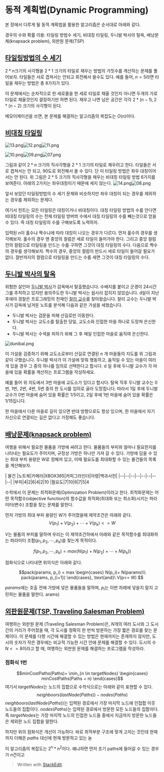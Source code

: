 #  동적 계획법(Dynamic Programming)

본 장에서 다루게 될 동적 계획법을 활용한 알고리즘은 순서대로 아래와 같다.

경우의 수와 확률 이용: 타일링 방법수 세기, 비대칭 타일링, 두니발 박사의 탈옥, 배낭문제(knapsack problem), 외판원 문제(TSP)


## [타일링방법의 수 세기](https://algospot.com/judge/problem/read/TILING2)

$2*n$크기의 사각형을 $2*1$ 크기의 타일로 채우는 방법의 가짓수를 계산하는 문제를 풀어보자. 타일들은 서로 겹쳐서는 안되고 회전해서 쓸수도 있다. 예를 들어, $n=5$라면 타일을 채우는 방법은 총 8가지가 있다. 

이 문제에서는 순차적으로 한 세로줄을 한 세로 타일로 채울 것인지 아니면 두개의 가로 타일로 채울것인지 결정하기만 하면 된다. 채우고 나면 남은 공간은 각각 $2*(n-1), 2*(n-2)$ 크기의 사각형이 된다. 

메모이제이션을 쓰면, 본 문제를 해결하는 알고리즘의 복잡도는 $O(n)$이다.

## [비대칭 타일링](https://algospot.com/judge/problem/read/ASYMTILING)

![13.png](http://algospot.com/media/judge-attachments/99b44b86e82ea246a21867a6970aedfb/13.png)![12.png](http://algospot.com/media/judge-attachments/eabd9fdeb757541289354b1dde1357f0/12.png)![11.png](http://algospot.com/media/judge-attachments/56f26d8f5217e108489083aa594fca16/11.png)

![10.png](http://algospot.com/media/judge-attachments/b60ba1f71aaa61dde733d5088c75b82b/10.png)![09.png](http://algospot.com/media/judge-attachments/03beebe7a6a34a588d0742a71e6d63e4/09.png)![07.png](http://algospot.com/media/judge-attachments/71701ba4f30e767b1894c86b216a5daa/07.png)

그림과 같이 $2 * n$ 크기의 직사각형을 2 * 1 크기의 타일로 채우려고  한다. 타일들은 서로 겹쳐서는 안 되고, 90도로 회전해서 쓸 수 있다. 단 이 타일링 방법은 좌우 대칭이어서는 안 된다. 위 그림은 2 * 5 크기의 직사각형을 채우는 비대칭 타일링 방법 6가지를 보여준다. 아래의  2가지는 좌우대칭이기 때문에 세지 않는다.
![14.png](http://algospot.com/media/judge-attachments/25c64a7a37ecfc8c5b2691d24c237510/14.png)![08.png](http://algospot.com/media/judge-attachments/c9dec0372bcc0b198a30305af57364fa/08.png)

앞서 보았던 타일링방법의 수 세기 문제와 비슷하지만 좌우 대칭이 되는 경우를 제외하는 경우를 제외하는 문제다. 

여기서 힌트는 모든 타일링은 대칭이거나 비대칭이다. 대칭 타일링 방법의 수를 안다면 비대칭 타일링의 수는 전체 타일링 방버븨 수에서 대칭 타일링의 수를 빼는것으로 얻을 수 있다. 즉 대칭 타일링의 수를 구해보도록 노력하자. 

입력된 $n$이 홀수냐 짝수냐에 따라 대칭이 나오는 경우가 다르다. 
먼저 홀수의 경우를 생각해보자. 홀수의 경우 맨 중앙의 컬럼은 세로 타일이 들어가야 한다. 그리고 중앙 컬럼 전의 컬럼으로 타일링을 만드는 수를 구하면 그것이 대칭 타일링의 수다. 
다음으로 짝수의 경우를 생각해보자. 짝수의 경우, 중앙의 컬럼이 반드시 세로 타일이 들어갈 필요가 없다. 절반까지의 컬럼으로 타일링을 만드는 수를 세면 그것이 대칭 타일링의 수다. 

## [두니발 박사의 탈옥](https://algospot.com/judge/problem/read/NUMB3RS)

위험한 살인마  [두니발 박사](http://ko.wikipedia.org/wiki/%ED%95%9C%EB%8B%88%EB%B0%9C_%EB%A0%89%ED%84%B0)가 감옥에서 탈출했습니다. 수배지를 붙이고 군경이 24시간 그를 추적하고 있지만 용의주도한 두니발 박사는 쉽사리 잡히지 않았습니다. d일이 지난 후에야 경찰은 프로그래밍의 천재인  [찰리 교수](http://ko.wikipedia.org/wiki/%EB%84%98%EB%B2%84%EC%8A%A4_(%EB%93%9C%EB%9D%BC%EB%A7%88))를 찾아왔습니다. 찰리 교수는 두니발 박사가 감옥에 남겨둔 노트를 분석해 다음과 같은 가설을 세웠습니다.

-   두니발 박사는 검문을 피해 산길로만 이동한다.
-   두니발 박사는 교도소를 탈출한 당일, 교도소와 인접한 마을 하나로 도망쳐 은신한다.
-   두니발 박사는 수색을 피하기 위해 그 후 매일 인접한 마을로 움직여 은신한다.

![dunibal.png](http://algospot.com/media/judge-attachments/298903b8a37b6938ae6915ce1cab80fd/dunibal.png)

이 가설을 검증하기 위해 교도소로부터 산길로 연결된 n 개 마을들의 지도를 위 그림과 같이 구했습니다. 두니발 박사가 이 가설에 맞춰 행동하고, 움직일 수 있는 마을이 여러 개 있을 경우 그 중의 하나를 임의로 선택한다고 합시다. d 일 후에 두니발 교수가 각 마을에 있을 확률을 계산하는 프로그램을 작성하세요.

예를 들어 위 지도에서 3번 마을에 교도소가 있다고 합시다. 탈옥 직후 두니발 교수는 0번, 1번, 2번, 4번, 5번 중의 한 도시를 임의로 골라 도망칩니다. 따라서 1일 후에 두니발 교수가 0번 마을에 숨어 있을 확률은 1/5이고, 2일 후에 1번 마을에 숨어 있을 확률은 1/15입니다.

한 마을에서 다른 마을로 길이 있으면 반대 방향으로도 항상 있으며, 한 마을에서 자기 자신으로 연결되는 길은 없다고 가정해도 좋습니다.

## [배낭문제(knapsack problem)](https://algospot.com/judge/problem/read/PACKING)

여행을 위해서 필요한 물품을 가방에 싸려고 한다. 물품들의 부피와 얼마나 필요한지를 나타내는 필요도가 주어지며, 규정상 가방은 하나만 가져 갈 수 있다. 가방에 담을 수 있는 최대 부피 용량은 W로 정해져 있고, 이때 필요도를 최대화할 수 있는 물건들의 목록을 계산해보자. 

| 물건 |노트북|카메라|XBOX365|커피그라인더|아령|백과사전|
|--|--|--|--|--|--|--|--|
|부피|4|2|6|4|2|10
|필요도|7|10|6|7|5|4

수학에서 이 문제는 최적화문제(Optimization Problem)이라고 한다. 최적화문제는 어떤 목적함수(objective function)의 함수값을 최적화(최대화 또는 최소화)시키는 파라미터(변수) 조합을 찾는 문제를 말한다. 

먼저 가방의 최대 부피 용량인 $W$가 주어졌을때 제약조건은 아래와 같다.
$$V(p_1)+V(p_2)+\cdots + V(p_k) <= W$$

$V$는 물품의 부피를 말하며 우리는 이 제약조건하에서 아래와 같은 목적함수를 최대화하는 파라미터 조합($p_1, p_2, \cdots, p_k$)을 찾는게 목적이다.

$$f(p_1, p_2, \cdots, p_k) = max(N(p_1)+N(p_2)+\cdots + N(p_k))$$

점화식으로 나타내면 위의식은 아래와 같다. 

$$pack(params, p_i) = max 
\begin{cases}  N(p_i)+ N(params)\\
pack(params, p_{i+1}) \end{cases}, \text{and}\  V(p<= W) $$

$params$에는 호출 전에 가방에 넣은 물품들을 말하며, $p_i$는 이번 차례에 넣을지 말지 고민하는 물품을 말한다. arams) 


## [외판원문제(TSP, Traveling Salesman Problem)](https://algospot.com/judge/problem/read/TSP1)

여행하는 외판원 문제 (Traveling Salesman Problem)은, $N$개의 여러 도시와 그 도시 간의 거리가 주어졌을 때, 각 도시를 정확히 한 번씩 방문하는 가장 짧은 경로를 찾는 문제이다. 이 문제를 다항 시간에 해결할 수 있는 방법은 현재까지는 존재하지 않지만, 도시의 숫자가 작은 경우에는 비교적 가능한 시간 안에 문제를 해결할 수 있다.
도시의 수 $N <= 8$이라고 할 때, 여행하는 외판원 문제를 해결하는 프로그램을 작성하라.

### 점화식 1번 
$$minCostPaths(Paths)= \min_{n \in targetNodes}  \begin{cases}  minCostPaths(Paths + n) 
 \end{cases}$$
여기서 $targetNodes$는 노드의 집합으로 수학식으로는 아래와 같이 표현할 수 있다. 
$${neighboors(lastNode(Paths))- nodes(Paths)}$$
$neighboors(lastNode(Paths))$는 입력된 경로에서 가장 마지막 노드에 인접합 이웃 노드들의 집합이다. $nodes(Paths)$는 입력된 경로에서 방문한 모든 노드들의 집합이다. 즉 $targetNodes$는 가장 마지막 노드의 인접한 노드들 중에서 지금까지 방문한 노드들은 제외한 노드 집합을 말한다. 

하지만 위의 점화식은 개선이 가능하다. 바로 최적부분 구조에 맞게 고치는 것인데 현재까지 더해온 $paths$ 대신에 현재 방문하고 있는 녿


이 알고리즘의 복잡도는 $2^n * n^2$이다. 왜냐하면 먼저 초기 paths에 들어갈 수 있는 경우가 $n$건이고 



> Written with [StackEdit](https://stackedit.io/).
<!--stackedit_data:
eyJoaXN0b3J5IjpbNzQxODM3MTksLTkzNzU5ODEzMCwtNDY1MT
Q0MjI2LDc4NTQ3MjE0LC0yMzYwMzM4MTgsMTYwNDA5OTY4MCwt
MTY0NjI4MzA1MCwtMzM1ODg5MzI4LC0xNjA2MDkxMzUwLC0xMT
U4NzA5ODY1LDEzMzY2NjY3ODksMjI4MTY3NTk1LC0xOTA0MjY2
NDQsLTc5MjEwODU4MiwtMTQ0NDgwMjYyMSwxNzI5OTA2ODUwLC
0xODIxODc4MzYxLDI5OTcxNzc3MywxMjA0NDU4OTQyLDE0MzE2
MzU0MDldfQ==
-->